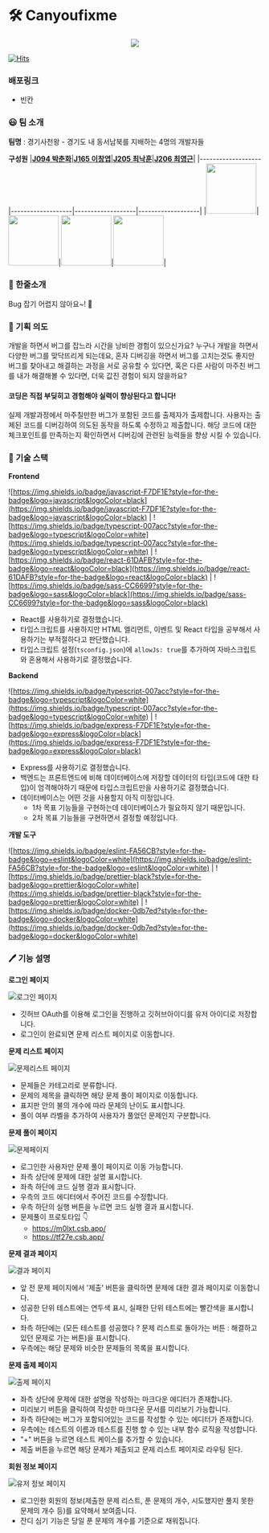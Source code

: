 # 🛠 Canyoufixme

<div align="center">
  <img src="https://user-images.githubusercontent.com/9497404/139361908-b3958e61-840c-43f9-ac98-a503283d5b1d.png" />
</div>

[![Hits](https://hits.seeyoufarm.com/api/count/incr/badge.svg?url=https://github.com/boostcampwm-2021/web04-canyoufixme/hit-counter&count_bg=%239D17CB&title_bg=%23555555&icon=javascript.svg&icon_color=%23E7E7E7&title=hits&edge_flat=false)](https://hits.seeyoufarm.com)

### 배포링크

 - 빈칸

### 😃 팀 소개
**팀명** : 경기사천왕 - 경기도 내 동서남북를 지배하는 4명의 개발자들

**구성원**
|**[J094 박춘화](https://github.com/winters0727)**|**[J165 이창엽](https://github.com/dlckdduq1107)**|**[J205 최낙훈](https://github.com/longnh214)**|**[J206 최영근](https://github.com/xvezda)**|
|-------------------|-------------------|-------------------|-------------------|
|<img width=100 height=100 src="https://github.com/winters0727.png" />|<img width=100 height=100 src="https://github.com/dlckdduq1107.png" />|<img width=100 height=100 src="https://github.com/longnh214.png" />|<img width=100 height=100 src="https://github.com/xvezda.png" />|

### :pencil: 한줄소개
 Bug 잡기 어렵지 않아요~! :bug:

### :book: 기획 의도
개발을 하면서 버그를 잡느라 시간을 낭비한 경험이 있으신가요?
누구나 개발을 하면서 다양한 버그를 맞닥뜨리게 되는데요, 혼자 디버깅을 하면서 버그를 고치는것도 좋지만 버그를 찾아내고 해결하는 과정을 서로 공유할 수 있다면, 혹은 다른 사람이 마주친 버그를 내가 해결해볼 수 있다면, 더욱 값진 경험이 되지 않을까요?



#### 코딩은 직접 부딪히고 경험해야 실력이 향상된다고 합니다!

실제 개발과정에서 마주칠만한 버그가 포함된 코드를 출제자가 출제합니다. 사용자는 출제된 코드를 디버깅하여 의도된 동작을 하도록 수정하고 제출합니다. 
해당 코드에 대한 체크포인트를 만족하는지 확인하면서 디버깅에 관련된 능력들을 향상 시킬 수 있습니다.

### :rocket: 기술 스택

**Frontend**

![https://img.shields.io/badge/javascript-F7DF1E?style=for-the-badge&logo=javascript&logoColor=black](https://img.shields.io/badge/javascript-F7DF1E?style=for-the-badge&logo=javascript&logoColor=black) | ![https://img.shields.io/badge/typescript-007acc?style=for-the-badge&logo=typescript&logoColor=white](https://img.shields.io/badge/typescript-007acc?style=for-the-badge&logo=typescript&logoColor=white) | ![https://img.shields.io/badge/react-61DAFB?style=for-the-badge&logo=react&logoColor=black](https://img.shields.io/badge/react-61DAFB?style=for-the-badge&logo=react&logoColor=black) | ![https://img.shields.io/badge/sass-CC6699?style=for-the-badge&logo=sass&logoColor=black](https://img.shields.io/badge/sass-CC6699?style=for-the-badge&logo=sass&logoColor=black)

- React를 사용하기로 결정했습니다.
- 타입스크립트를 사용하지만 HTML 엘리먼트, 이벤트 및 React 타입을 공부해서 사용하기는 부적절하다고 판단했습니다.
- 타입스크립트 설정(`tsconfig.json`)에 `allowJs: true`를 추가하여 자바스크립트와 혼용해서 사용하기로 결정했습니다.

**Backend**

![https://img.shields.io/badge/typescript-007acc?style=for-the-badge&logo=typescript&logoColor=white](https://img.shields.io/badge/typescript-007acc?style=for-the-badge&logo=typescript&logoColor=white) | ![https://img.shields.io/badge/express-F7DF1E?style=for-the-badge&logo=express&logoColor=black](https://img.shields.io/badge/express-F7DF1E?style=for-the-badge&logo=express&logoColor=black)

- Express를 사용하기로 결정했습니다.
- 백엔드는 프론트엔드에 비해 데이터베이스에 저장할 데이터의 타입(코드에 대한 타입)이 엄격해야하기 때문에 타입스크립트만을 사용하기로 결정했습니다.
- 데이터베이스는 어떤 것을 사용할지 아직 미정입니다.
    - 1차 목표 기능들을 구현하는데 데이터베이스가 필요하지 않기 때문입니다.
    - 2차 목표 기능들을 구현하면서 결정할 예정입니다.

**개발 도구**

![https://img.shields.io/badge/eslint-FA56CB?style=for-the-badge&logo=eslint&logoColor=white](https://img.shields.io/badge/eslint-FA56CB?style=for-the-badge&logo=eslint&logoColor=white) | ![https://img.shields.io/badge/prettier-black?style=for-the-badge&logo=prettier&logoColor=white](https://img.shields.io/badge/prettier-black?style=for-the-badge&logo=prettier&logoColor=white) | ![https://img.shields.io/badge/docker-0db7ed?style=for-the-badge&logo=docker&logoColor=white](https://img.shields.io/badge/docker-0db7ed?style=for-the-badge&logo=docker&logoColor=white)

### 🖊️ 기능 설명

**로그인 페이지**

![로그인 페이지](https://user-images.githubusercontent.com/56329233/139234188-f4d218b3-f8c4-4f6e-bfdf-67edd62a2762.png)

- 깃허브 OAuth를 이용해 로그인을 진행하고 깃허브아이디를 유저 아이디로 저장합니다.
- 로그인이 완료되면 문제 리스트 페이지로 이동합니다.

**문제 리스트 페이지**

![문제리스트 페이지](https://user-images.githubusercontent.com/56329233/139234205-cfe6fa4f-7932-41bd-82a4-d58f70e2c3f4.png)

- 문제들은 카테고리로 분류합니다.
- 문제의 제목을 클릭하면 해당 문제 풀이 페이지로 이동합니다.
- 표지판 안의 불의 개수에 따라 문제의 난이도 표시합니다.
- 풀이 여부 라벨을 추가하여 사용자가 풀었던 문제인지 구분합니다.

**문제 풀이 페이지**

![문제페이지](https://user-images.githubusercontent.com/56329233/139234230-42d0ab2c-1fdc-42ed-93c2-4ed66db3c5a8.png)

- 로그인한 사용자만 문제 풀이 페이지로 이동 가능합니다.
- 좌측 상단에 문제에 대한 설명 표시합니다.
- 좌측 하단에 코드 실행 결과 표시합니다.
- 우측의 코드 에디터에서 주어진 코드를 수정합니다.
- 우측 하단의 실행 버튼을 누르면 코드 실행 결과 표시합니다.
- 문제풀이 프로토타입 :point_down:
    - https://m0lxt.csb.app/
    - https://tf27e.csb.app/

**문제 결과 페이지**

![결과 페이지](https://user-images.githubusercontent.com/56329233/139234257-76d95252-1f3d-4201-8fe7-caa9bb8df63a.png)

- 앞 전 문제 페이지에서 '제출' 버튼을 클릭하면 문제에 대한 결과 페이지로 이동합니다.
- 성공한 단위 테스트에는 연두색 표시, 실패한 단위 테스트에는 빨간색을 표시합니다.
- 좌측 하단에는 (모든 테스트를 성공했다 ? 문제 리스트로 돌아가는 버튼 : 해결하고 있던 문제로 가는 버튼)을 표시합니다.
- 우측에는 해당 문제와 비슷한 문제들의 목록을 표시합니다.

**문제 출제 페이지**

![출제 페이지](https://user-images.githubusercontent.com/56329233/139234289-0c5fdf79-6499-4bc1-95f9-f8f4f600ef18.png)

- 좌측 상단에 문제에 대한 설명을 작성하는 마크다운 에디터가 존재합니다.
- 미리보기 버튼을 클릭하여 작성한 마크다운 문서를 미리보기 가능합니다.
- 좌측 하단에는 버그가 포함되어있는 코드를 작성할 수 있는 에디터가 존재합니다.
- 우측에는 테스트의 이름과 테스트를 진행 할 수 있는 내부 함수 로직을 작성합니다.
- "+" 버튼을 누르면 테스트 케이스를 추가할 수 있습니다.
- 제출 버튼을 누르면 해당 문제가 제출되고 문제 리스트 페이지로 라우팅 된다.

**회원 정보 페이지**

![유저 정보 페이지](https://user-images.githubusercontent.com/56329233/139234331-972dc68b-cae1-4892-9e4c-f2b06e2e16eb.png)

- 로그인한 회원의 정보(제출한 문제 리스트, 푼 문제의 개수, 시도했지만 풀지 못한 문제의 개수 등)를 요약해서 보여줍니다.
- 잔디 심기 기능은 당일 푼 문제의 개수를 기준으로 채워집니다.
